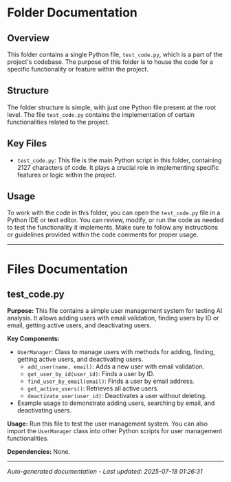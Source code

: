 # Folder Documentation

## Overview
This folder contains a single Python file, `test_code.py`, which is a part of the project's codebase. The purpose of this folder is to house the code for a specific functionality or feature within the project.

## Structure
The folder structure is simple, with just one Python file present at the root level. The file `test_code.py` contains the implementation of certain functionalities related to the project.

## Key Files
- `test_code.py`: This file is the main Python script in this folder, containing 2127 characters of code. It plays a crucial role in implementing specific features or logic within the project.

## Usage
To work with the code in this folder, you can open the `test_code.py` file in a Python IDE or text editor. You can review, modify, or run the code as needed to test the functionality it implements. Make sure to follow any instructions or guidelines provided within the code comments for proper usage.

---

# Files Documentation

## test_code.py

**Purpose:** This file contains a simple user management system for testing AI analysis. It allows adding users with email validation, finding users by ID or email, getting active users, and deactivating users.

**Key Components:**
- `UserManager`: Class to manage users with methods for adding, finding, getting active users, and deactivating users.
  - `add_user(name, email)`: Adds a new user with email validation.
  - `get_user_by_id(user_id)`: Finds a user by ID.
  - `find_user_by_email(email)`: Finds a user by email address.
  - `get_active_users()`: Retrieves all active users.
  - `deactivate_user(user_id)`: Deactivates a user without deleting.
- Example usage to demonstrate adding users, searching by email, and deactivating users.

**Usage:** Run this file to test the user management system. You can also import the `UserManager` class into other Python scripts for user management functionalities.

**Dependencies:** None.

---
*Auto-generated documentation - Last updated: 2025-07-18 01:26:31*
